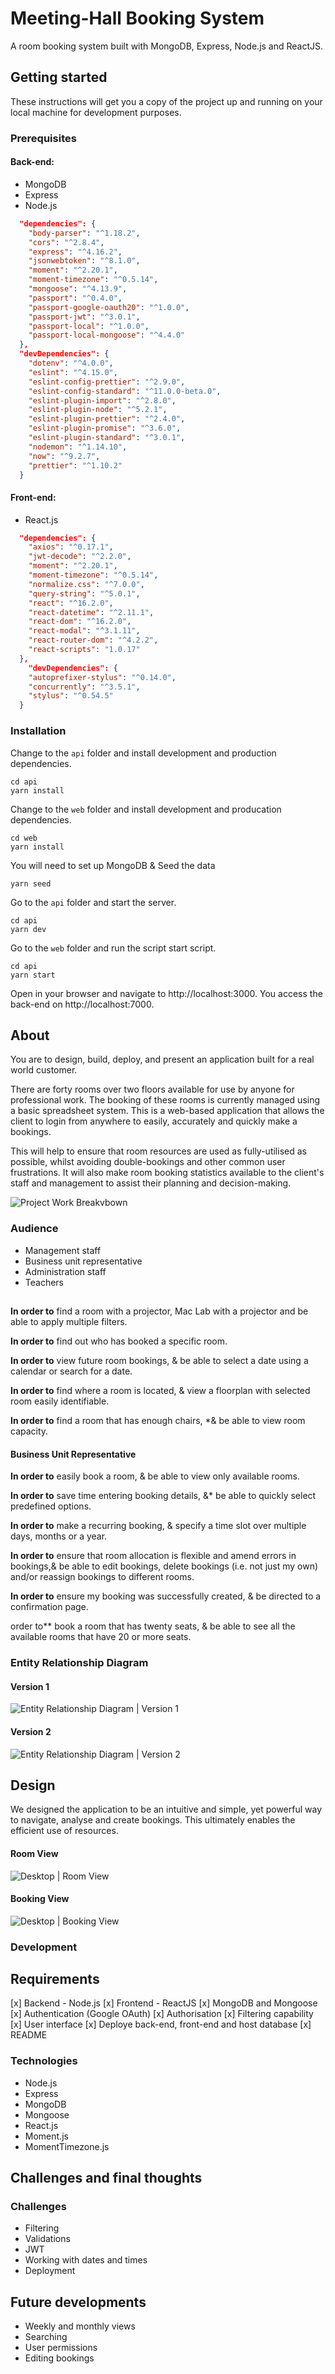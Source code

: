 # Meeting-Hall Booking System
A room booking system built with MongoDB, Express, Node.js and ReactJS.


## Getting started
These instructions will get you a copy of the project up and running on your local machine for development purposes.
### Prerequisites
#### Back-end:
- MongoDB
- Express
- Node.js

```json
  "dependencies": {
    "body-parser": "^1.18.2",
    "cors": "^2.8.4",
    "express": "^4.16.2",
    "jsonwebtoken": "^8.1.0",
    "moment": "^2.20.1",
    "moment-timezone": "^0.5.14",
    "mongoose": "^4.13.9",
    "passport": "^0.4.0",
    "passport-google-oauth20": "^1.0.0",
    "passport-jwt": "^3.0.1",
    "passport-local": "^1.0.0",
    "passport-local-mongoose": "^4.4.0"
  },
  "devDependencies": {
    "dotenv": "^4.0.0",
    "eslint": "^4.15.0",
    "eslint-config-prettier": "^2.9.0",
    "eslint-config-standard": "^11.0.0-beta.0",
    "eslint-plugin-import": "^2.8.0",
    "eslint-plugin-node": "^5.2.1",
    "eslint-plugin-prettier": "^2.4.0",
    "eslint-plugin-promise": "^3.6.0",
    "eslint-plugin-standard": "^3.0.1",
    "nodemon": "^1.14.10",
    "now": "^9.2.7",
    "prettier": "^1.10.2"
  }
```
#### Front-end:
- React.js
```json
  "dependencies": {
    "axios": "^0.17.1",
    "jwt-decode": "^2.2.0",
    "moment": "^2.20.1",
    "moment-timezone": "^0.5.14",
    "normalize.css": "^7.0.0",
    "query-string": "^5.0.1",
    "react": "^16.2.0",
    "react-datetime": "^2.11.1",
    "react-dom": "^16.2.0",
    "react-modal": "^3.1.11",
    "react-router-dom": "^4.2.2",
    "react-scripts": "1.0.17"
  },
    "devDependencies": {
    "autoprefixer-stylus": "^0.14.0",
    "concurrently": "^3.5.1",
    "stylus": "^0.54.5"
  }
```
### Installation

Change to the `api` folder and install development and production dependencies.
```
cd api
yarn install
```
Change to the `web` folder and install development and producation dependencies.
```
cd web
yarn install
```
You will need to set up MongoDB & Seed the data
```
yarn seed
```
Go to the `api` folder and start the server.
```
cd api
yarn dev
```

Go to the `web` folder and run the script start script.
```
cd api
yarn start
```

Open in your browser and navigate to http://localhost:3000. You access the back-end on http://localhost:7000.

## About 
You are to design, build, deploy, and present an application built for a real world customer.

There are forty rooms over two floors available for use by anyone for professional work. The booking of these rooms is currently managed using a basic spreadsheet system. 
This is a  web-based application that allows the client  to login from anywhere to easily, accurately and quickly make a bookings.

This will help to ensure that room resources are used as fully-utilised as possible, whilst avoiding double-bookings and other common user frustrations. It will also make room booking statistics available to the client's staff and management to assist their planning and decision-making.



![Project Work Breakvbown](docs/RoomBookingSystem-ProjectWorkBreakdown.png)

### Audience
- Management staff
- Business unit representative
- Administration staff
- Teachers

##
**In order to** find a room with a projector, Mac Lab with a projector and  be able to apply multiple filters.

**In order to** find out who has booked a specific room.

**In order to** view future room bookings, & be able to select a date using a calendar or search for a date.

**In order to** find where a room is located, & view a floorplan with selected room easily identifiable.

**In order to** find a room that has enough chairs, *& be able to view room capacity.

#### Business Unit Representative

**In order to** easily book a room, & be able to view only available rooms.

**In order to** save time entering booking details, &* be able to quickly select predefined options.

**In order to** make a recurring booking, & specify a time slot over multiple days, months or a year.

**In order to** ensure that room allocation is flexible and amend errors in bookings,& be able to edit bookings, delete bookings (i.e. not just my own) and/or reassign bookings to different rooms.

**In order to** ensure my booking was successfully created, & be directed to a confirmation page.

order to** book a room that has twenty seats, & be able to see all the available rooms that have 20 or more seats.
### Entity Relationship Diagram

#### Version 1
![Entity Relationship Diagram | Version 1](docs/RoomBookingSystem-ERD-v1.png)
#### Version 2
![Entity Relationship Diagram | Version 2](docs/RoomBookingSystem-ERD-v2.png)
## Design
We designed the application to be an intuitive and simple, yet powerful way to navigate, analyse and create bookings. This ultimately enables the efficient use of resources.


#### Room View
![Desktop | Room View](docs/Desktop-RoomView.png)

#### Booking View
![Desktop | Booking View](docs/Desktop-BookingView.png)

### Development
## Requirements
[x] Backend - Node.js
[x] Frontend - ReactJS
[x] MongoDB and Mongoose
[x] Authentication (Google OAuth)
[x] Authorisation
[x] Filtering capability
[x] User interface
[x] Deploye back-end, front-end and host database
[x] README

### Technologies
- Node.js
- Express
- MongoDB
- Mongoose
- React.js
- Moment.js
- MomentTimezone.js

## Challenges and final thoughts

### Challenges
- Filtering
- Validations
- JWT
- Working with dates and times
- Deployment

## Future developments
- Weekly and monthly views
- Searching
- User permissions
- Editing bookings

